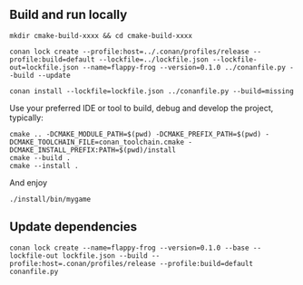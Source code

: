 

## Build and run locally

```
mkdir cmake-build-xxxx && cd cmake-build-xxxx
```

```
conan lock create --profile:host=../.conan/profiles/release --profile:build=default --lockfile=../lockfile.json --lockfile-out=lockfile.json --name=flappy-frog --version=0.1.0 ../conanfile.py --build --update
```

```
conan install --lockfile=lockfile.json ../conanfile.py --build=missing
```

Use your preferred IDE or tool to build, debug and develop the project, typically:

```
cmake .. -DCMAKE_MODULE_PATH=$(pwd) -DCMAKE_PREFIX_PATH=$(pwd) -DCMAKE_TOOLCHAIN_FILE=conan_toolchain.cmake -DCMAKE_INSTALL_PREFIX:PATH=$(pwd)/install
cmake --build .
cmake --install .
```

And enjoy

```
./install/bin/mygame
```

## Update dependencies

```
conan lock create --name=flappy-frog --version=0.1.0 --base --lockfile-out lockfile.json --build --profile:host=.conan/profiles/release --profile:build=default conanfile.py
```

